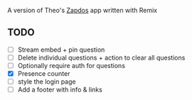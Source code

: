 A version of Theo's [Zapdos](https://github.com/TheoBr/zapdos) app written with Remix

## TODO

- [ ] Stream embed + pin question
- [ ] Delete individual questions + action to clear all questions
- [ ] Optionally require auth for questions
- [x] Presence counter
- [ ] style the login page
- [ ] Add a footer with info & links
